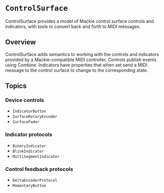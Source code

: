 # ``ControlSurface``

ControlSurface provides a model of Mackie control surface controls and
indicators, with tools to convert back and forth to MIDI messages.

## Overview

ControlSurface adds semantics to working with the controls and indicators
provided by a Mackie-compatible MIDI controller. Controls publish events
using Combine. Indicators have properties that when set send a MIDI message
to the control surface to change to the corresponding state.



## Topics

### Device controls

- ``IndicatorButton``
- ``SurfaceRotaryEncoder``
- ``SurfaceFader``

### Indicator protocols

- ``BinaryIndicator``
- ``BlinkIndicator``
- ``MultiSegmentIndicator``

### Control feedback protocols

- ``DeltaEncoderProtocol``
- ``MomentaryButton``

